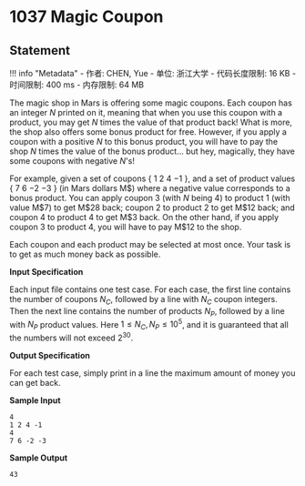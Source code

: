 
# 1037 Magic Coupon

## Statement

!!! info "Metadata"
    - 作者: CHEN, Yue
    - 单位: 浙江大学
    - 代码长度限制: 16 KB
    - 时间限制: 400 ms
    - 内存限制: 64 MB

The magic shop in Mars is offering some magic coupons. Each coupon has an integer $N$ printed on it, meaning that when you use this coupon with a product, you may get $N$ times the value of that product back! What is more, the shop also offers some bonus product for free. However, if you apply a coupon with a positive $N$ to this bonus product, you will have to pay the shop $N$ times the value of the bonus product... but hey, magically, they have some coupons with negative $N$'s!

For example, given a set of coupons { 1 2 4 $-1$ }, and a set of product values { 7 6 $-2$ $-3$ } (in Mars dollars M\$) where a negative value corresponds to a bonus product. You can apply coupon 3 (with $N$ being 4) to product 1 (with value M\$7) to get M\$28 back; coupon 2 to product 2 to get M\$12 back; and coupon 4 to product 4 to get M\$3 back. On the other hand, if you apply coupon 3 to product 4, you will have to pay M\$12 to the shop.

Each coupon and each product may be selected at most once. Your task is to get as much money back as possible.

**Input Specification**

Each input file contains one test case. For each case, the first line contains the number of coupons $N_C$, followed by a line with $N_C$ coupon integers. Then the next line contains the number of products $N_P$, followed by a line with $N_P$ product values. Here $1\le N_C, N_P \le 10^5$, and it is guaranteed that all the numbers will not exceed $2^{30}$.

**Output Specification**

For each test case, simply print in a line the maximum amount of money you can get back.

**Sample Input**
```plaintext
4
1 2 4 -1
4
7 6 -2 -3
```

**Sample Output**
```plaintext
43
```

